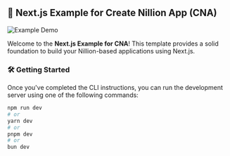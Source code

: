 ## 🚀 Next.js Example for Create Nillion App (CNA)

![Example Demo](./public/example_demo.png)

Welcome to the **Next.js Example for CNA**! This template provides a solid foundation to build your Nillion-based applications using Next.js.

### 🛠️ Getting Started

Once you've completed the CLI instructions, you can run the development server using one of the following commands:

```bash
npm run dev
# or
yarn dev
# or
pnpm dev
# or
bun dev

